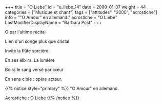 +++
title = "O Liebe"
id = "o_liebe_14"
date = 2000-01-07
weight = 44
categories = ["Musique et chant"]
tags = ["attitudes", "2000", "acrostiche"]
info = "\"O Amour\" en allemand."
acrostiche = "O Liebe"
LastModifierDisplayName = "Barbara Post"
+++

O par l'ultime récital

Lien d'un songe plus que cristal

Invite la flûte sorcière

En ses élixirs. La lumière

Boira le sang versé par cœur

En sens cible : opère acteur.

{{% notice style="primary" %}}
\"O Amour\" en allemand.

Acrostiche : O Liebe
{{% /notice %}}
